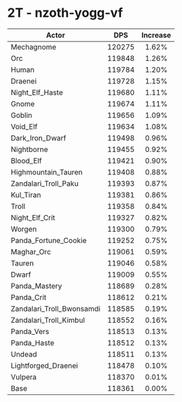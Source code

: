 # 2T - nzoth-yogg-vf
| Actor | DPS | Increase |
|---|:---:|:---:|
|Mechagnome|120275|1.62%|
|Orc|119848|1.26%|
|Human|119784|1.20%|
|Draenei|119728|1.15%|
|Night_Elf_Haste|119680|1.11%|
|Gnome|119674|1.11%|
|Goblin|119656|1.09%|
|Void_Elf|119634|1.08%|
|Dark_Iron_Dwarf|119498|0.96%|
|Nightborne|119455|0.92%|
|Blood_Elf|119421|0.90%|
|Highmountain_Tauren|119408|0.88%|
|Zandalari_Troll_Paku|119393|0.87%|
|Kul_Tiran|119381|0.86%|
|Troll|119358|0.84%|
|Night_Elf_Crit|119327|0.82%|
|Worgen|119300|0.79%|
|Panda_Fortune_Cookie|119252|0.75%|
|Maghar_Orc|119061|0.59%|
|Tauren|119046|0.58%|
|Dwarf|119009|0.55%|
|Panda_Mastery|118689|0.28%|
|Panda_Crit|118612|0.21%|
|Zandalari_Troll_Bwonsamdi|118585|0.19%|
|Zandalari_Troll_Kimbul|118552|0.16%|
|Panda_Vers|118513|0.13%|
|Panda_Haste|118512|0.13%|
|Undead|118511|0.13%|
|Lightforged_Draenei|118478|0.10%|
|Vulpera|118370|0.01%|
|Base|118361|0.00%|
